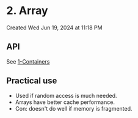 # 2. Array
Created Wed Jun 19, 2024 at 11:18 PM

## API
See [1-Containers](../STL/1-Containers.md#Vector)


## Practical use
 - Used if random access is much needed.
 - Arrays have better cache performance.
 - Con: doesn't do well if memory is fragmented.